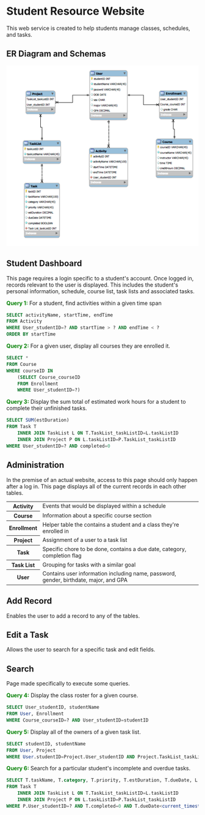 # Student Resource Website

This web service is created to help students manage classes, schedules, and tasks.

## ER Diagram and Schemas
![ER Diagrams](res/erd.png)


## Student Dashboard
This page requires a login specific to a student's account. Once logged in, records relevant to the user is displayed. This includes the student's personal information, schedule, course list, task lists and associated tasks.

<span style="color:green">**Query 1:**</span> For a student, find activities within a given time span  
```sql
SELECT activityName, startTime, endTime
FROM Activity
WHERE User_studentID=? AND startTime > ? AND endTime < ?
ORDER BY startTime
```

<span style="color:green">**Query 2:**</span> For a given user, display all courses they are enrolled it.  
```sql
SELECT *
FROM Course
WHERE courseID IN
    (SELECT Course_courseID
    FROM Enrollment
    WHERE User_studentID=?)
```


<span style="color:green">**Query 3:**</span> Display the sum total of estimated work hours for a student to complete their unfinished tasks.  
```sql
SELECT SUM(estDuration)
FROM Task T
    INNER JOIN TaskList L ON T.TaskList_taskListID=L.taskListID
    INNER JOIN Project P ON L.taskListID=P.TaskList_taskListID
WHERE User_studentID=? AND completed=0
```


## Administration
In the premise of an actual website, access to this page should only happen after a log in. This page displays all of the current records in each other tables.

<table>
    <tr>
        <th>Activity</th>
        <td>Events that would be displayed within a schedule </td>
    </tr>
    <tr>
        <th>Course</th>
        <td>Information about a specific course section</td>
    </tr>
    <tr>
        <th>Enrollment</th>
        <td>Helper table the contains a student and a class they're enrolled in</td>
    </tr>
    <tr>
        <th>Project</th>
        <td>Assignment of a user to a task list</td>
    </tr>
    <tr>
        <th>Task</th>
        <td>Specific chore to be done, contains a due date, category, completion flag</td>
    </tr>
    <tr>
        <th>Task List</th>
        <td>Grouping for tasks with a similar goal</td>
    </tr>
    <tr>
        <th>User</th>
        <td>Contains user information including name, password, gender, birthdate, major, and GPA</td>
    </tr>
</table>


## Add Record
Enables the user to add a record to any of the tables.


## Edit a Task
Allows the user to search for a specific task and edit fields.


## Search
Page made specifically to execute some queries.

<span style="color:green">**Query 4:**</span> Display the class roster for a given course.
```sql
SELECT User_studentID, studentName
FROM User, Enrollment
WHERE Course_courseID=? AND User_studentID=studentID
```

<span style="color:green">**Query 5:**</span> Display all of the owners of a given task list.
```sql
SELECT studentID, studentName
FROM User, Project
WHERE User.studentID=Project.User_studentID AND Project.TaskList_taskListID=?
```

<span style="color:green">**Query 6:**</span> Search for a particular student's incomplete and overdue tasks.
```sql
SELECT T.taskName, T.category, T.priority, T.estDuration, T.dueDate, L.taskListName
FROM Task T
    INNER JOIN TaskList L ON T.TaskList_taskListID=L.taskListID 
    INNER JOIN Project P ON L.taskListID=P.TaskList_taskListID 
WHERE P.User_studentID=? AND T.completed=0 AND T.dueDate<current_timestamp()
```